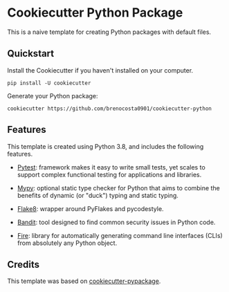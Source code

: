 #  Cookiecutter Python Package

This is a naive template for creating Python packages with default files.

## Quickstart

Install the Cookiecutter if you haven't installed on your computer.

    pip install -U cookiecutter

Generate your Python package:

    cookiecutter https://github.com/brenocosta0901/cookiecutter-python

## Features

This template is created using Python 3.8, and includes the following features.

- [Pytest](https://pypi.org/project/pytest/): framework makes it easy to write small tests, yet scales to support complex functional testing for applications and libraries.

- [Mypy](https://pypi.org/project/mypy/): optional static type checker for Python that aims to combine the benefits of dynamic (or "duck") typing and static typing.

- [Flake8](https://pypi.org/project/flake8/): wrapper around PyFlakes and pycodestyle.

- [Bandit](https://pypi.org/project/bandit/): tool designed to find common security issues in Python code.

- [Fire](https://github.com/google/python-fire): library for automatically generating command line interfaces (CLIs) from absolutely any Python object.

## Credits

This template was based on [cookiecutter-pypackage](https://github.com/audreyfeldroy/cookiecutter-pypackage).